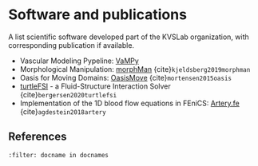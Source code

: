 # Software and publications
A list scientific software developed part of the KVSLab organization, with corresponding publication if available.

- Vascular Modeling Pypeline: [VaMPy](https://github.com/KVSlab/vampy) 
- Morphological Manipulation: [morphMan](https://github.com/KVSlab/morphman) {cite}`kjeldsberg2019morphman` 
- Oasis for Moving Domains: [OasisMove](https://github.com/KVSlab/oasismove) {cite}`mortensen2015oasis`
- [turtleFSI](https://github.com/KVSlab/turtlefsi) - a Fluid-Structure Interaction Solver {cite}`bergersen2020turtlefsi`
- Implementation of the 1D blood flow equations in FEniCS: [Artery.fe](https://github.com/KVSlab/bloodflow) {cite}`agdestein2018artery`


## References 

```{bibliography}
:filter: docname in docnames
```